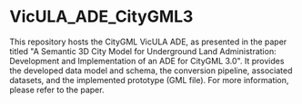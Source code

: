 # VicULA_ADE_CityGML3
This repository hosts the CityGML VicULA ADE, as presented in the paper titled "A Semantic 3D City Model for Underground Land Administration: Development and Implementation of an ADE for CityGML 3.0". It provides the developed data model and schema, the conversion pipeline, associated datasets, and the implemented prototype (GML file). For more information, please refer to the paper.
